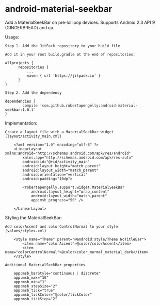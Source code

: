 # android-material-seekbar

Add a MaterialSeekBar on pre-lollipop devices. Supports Android 2.3 API 9 (GINGERBREAD) and up.

Usage:

    Step 1. Add the JitPack repository to your build file
    
    Add it in your root build.gradle at the end of repositories:
    
    allprojects {
		  repositories {
			  ...
			  maven { url 'https://jitpack.io' }
		  }
	}
    
    Step 2. Add the dependency
    
    dependencies {
	        compile 'com.github.robertapengelly:android-material-seekbar:1.0.1'
	}

Implementation:

    Create a layout file with a MaterialSeekBar widget (layout/activity_main.xml)
    
        <?xml version="1.0" encoding="utf-8" ?>
        <LinearLayout xmlns:android="http://schemas.android.com/apk/res/android"
            xmlns:app="http://schemas.android.com/apk/res-auto"
            android:id="@+id/activity_main"
            android:layout_height="match_parent"
            android:layout_width="match_parent"
            android:orientation="vertical"
            android:padding="10dp">
            
            <robertapengelly.support.widget.MaterialSeekBar
                android:layout_height="wrap_content"
                android:layout_width="match_parent"
                app:msb_progress="50" />
        
        </LinearLayout>

Styling the MaterialSeekBar:

    Add colorAccent and colorControlNormal to your style (values/styles.xml)
    
        <style name="Theme" parent="@android:style/Theme.NoTitleBar">
            <item name="colorAccent">@color/colorAccent</item>
            <item name="colorControlNormal">@color/color_normal_material_dark</item>
        </style>
    
    Additional MaterialSeekBar properties
    
        app:msb_barStyle="continuous | discrete"
        app:msb_max="10"
        app:msb_min="1"
        app:msb_stepSize="2"
        app:msb_tick="true"
        app:msb_tickColor="@color/tickColor"
        app:msb_tickStep="2"
